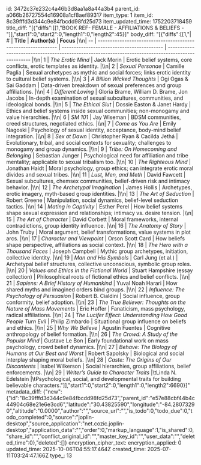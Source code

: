 id: 3472c37e232c4a46b3d8aa1a8a44a3b4
parent_id: a066b26727554d16908a1cf8aef89317
item_type: 1
item_id: 8c39fffd3d344c9e84fbcdd98fd25d73
item_updated_time: 1752203718459
title_diff: "[{\"diffs\":[[1,\"BOOK REF- FEMALE -  AFFILIATIONS & BELIEFS - \"]],\"start1\":0,\"start2\":0,\"length1\":0,\"length2\":45}]"
body_diff: "[{\"diffs\":[[1,\"| #  | **Title**                                                     | **Author(s)**                              | **Focus**                                                                                           |\\\n| -- | ------------------------------------------------------------- | ------------------------------------------ | --------------------------------------------------------------------------------------------------- |\\\n| 1  | *The Erotic Mind*                                             | Jack Morin                                 | Erotic belief systems, core conflicts, erotic templates as identity.                                |\\\n| 2  | *Sexual Personae*                                             | Camille Paglia                             | Sexual archetypes as mythic and social forces; links erotic identity to cultural belief systems.    |\\\n| 3  | *A Billion Wicked Thoughts*                                   | Ogi Ogas & Sai Gaddam                      | Data-driven breakdown of sexual preferences and group affiliations.                                 |\\\n| 4  | *Different Loving*                                            | Gloria Brame, William D. Brame, Jon Jacobs | In-depth examination of sexual subcultures, communities, and ideological bonds.                     |\\\n| 5  | *The Ethical Slut*                                            | Dossie Easton & Janet Hardy                | Ethics and belief systems inside sexual communities; non-monogamy and value hierarchies.            |\\\n| 6  | *SM 101*                                                      | Jay Wiseman                                | BDSM communities, creed structures, negotiated ethics.                                              |\\\n| 7  | *Come as You Are*                                             | Emily Nagoski                              | Psychology of sexual identity, acceptance, body-mind belief integration.                            |\\\n| 8  | *Sex at Dawn*                                                 | Christopher Ryan & Cacilda Jethá           | Evolutionary, tribal, and social contexts for sexuality; challenges to monogamy and group dynamics. |\\\n| 9  | *Tribe: On Homecoming and Belonging*                          | Sebastian Junger                           | Psychological need for affiliation and tribe mentality; applicable to sexual tribalism too.         |\\\n| 10 | *The Righteous Mind*                                          | Jonathan Haidt                             | Moral psychology, group ethics; can integrate erotic moral divides and sexual tribes.               |\\\n| 11 | *Lust, Men, and Meth*                                         | David Fawcett                              | Sexual subcultures, chemsex communities, belief-driven risk and intimacy behavior.                  |\\\n| 12 | *The Archetypal Imagination*                                  | James Hollis                               | Archetypes, erotic imagery, myth-based group identities.                                            |\\\n| 13 | *The Art of Seduction*                                        | Robert Greene                              | Manipulation, social dynamics, belief-level seduction tactics.                                      |\\\n| 14 | *Mating in Captivity*                                         | Esther Perel                               | How belief systems shape sexual expression and relationships; intimacy vs. desire tension.          |\\\n| 15 | *The Art of Character*                                        | David Corbett                              | Moral frameworks, internal contradictions, group identity influence.                                |\\\n| 16 | *The Anatomy of Story*                                        | John Truby                                 | Moral argument, belief transformations, value systems in plot arcs.                                 |\\\n| 17 | *Character and Viewpoint*                                     | Orson Scott Card                           | How beliefs shape perspective, affiliations as social context.                                      |\\\n| 18 | *The Hero with a Thousand Faces*                              | Joseph Campbell                            | Mythic group archetypes, initiation, collective identity.                                           |\\\n| 19 | *Man and His Symbols*                                         | Carl Jung (et al.)                         | Archetypal belief structures, collective unconscious, symbolic group roles.                         |\\\n| 20 | *Values and Ethics in the Fictional World*                    | Stuart Hampshire (essay collection)        | Philosophical roots of fictional ethics and belief conflicts.                                       |\\\n| 21 | *Sapiens: A Brief History of Humankind*                       | Yuval Noah Harari                          | How shared myths and imagined orders bind groups.                                                   |\\\n| 22 | *Influence: The Psychology of Persuasion*                     | Robert B. Cialdini                         | Social influence, group conformity, belief adoption.                                                |\\\n| 23 | *The True Believer: Thoughts on the Nature of Mass Movements* | Eric Hoffer                                | Fanaticism, mass psychology, radical affiliations.                                                  |\\\n| 24 | *The Lucifer Effect: Understanding How Good People Turn Evil* | Philip Zimbardo                            | Situational group influence on beliefs and ethics.                                                  |\\\n| 25 | *Why We Believe*                                              | Agustin Fuentes                            | Cognitive anthropology of belief formation.                                                         |\\\n| 26 | *The Crowd: A Study of the Popular Mind*                      | Gustave Le Bon                             | Early foundational work on mass psychology, crowd belief dynamics.                                  |\\\n| 27 | *Behave: The Biology of Humans at Our Best and Worst*         | Robert Sapolsky                            | Biological and social interplay shaping moral beliefs.                                              |\\\n| 28 | *Caste: The Origins of Our Discontents*                       | Isabel Wilkerson                           | Social hierarchies, group affiliations, belief enforcements.                                        |\\\n| 29 | *Writer’s Guide to Character Traits* |\\tLinda N. Edelstein |\\tPsychological, social, and developmental traits for building believable characters.\"]],\"start1\":0,\"start2\":0,\"length1\":0,\"length2\":6690}]"
metadata_diff: {"new":{"id":"8c39fffd3d344c9e84fbcdd98fd25d73","parent_id":"e57e88cbf44b4c44904c68e21e6e3cd6","latitude":"30.43825590","longitude":"-84.28073290","altitude":"0.0000","author":"","source_url":"","is_todo":0,"todo_due":0,"todo_completed":0,"source":"joplin-desktop","source_application":"net.cozic.joplin-desktop","application_data":"","order":0,"markup_language":1,"is_shared":0,"share_id":"","conflict_original_id":"","master_key_id":"","user_data":"","deleted_time":0},"deleted":[]}
encryption_cipher_text: 
encryption_applied: 0
updated_time: 2025-10-06T04:55:17.464Z
created_time: 2025-07-11T03:24:47.166Z
type_: 13